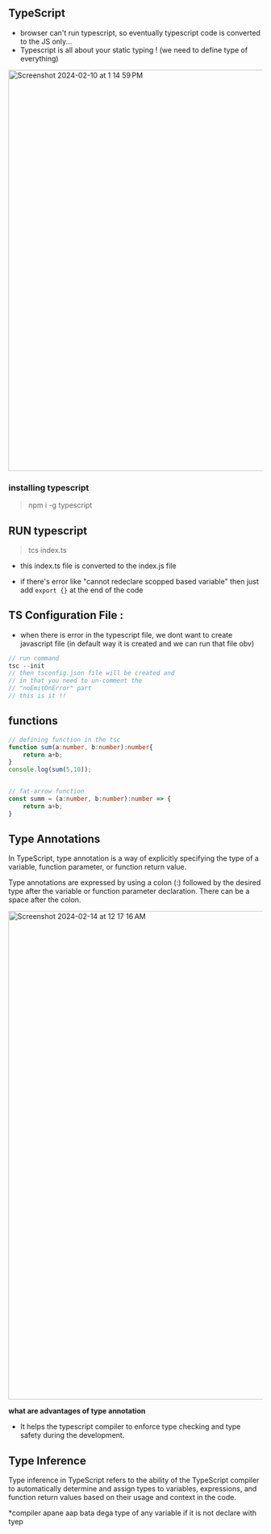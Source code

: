 ## TypeScript
- browser can't run typescript, so eventually typescript code is converted to the JS only...
- Typescript is all about your static typing ! (we need to define type of everything)

<img width="794" alt="Screenshot 2024-02-10 at 1 14 59 PM" src="https://github.com/iamtanmay07/TIL/assets/96469706/3acc294c-76ef-4bc5-81fe-70b81c67a355">

### installing typescript
> npm i -g typescript

## RUN typescript 
> tcs index.ts

- this index.ts file is converted to the index.js file

- if there's error like "cannot redeclare scopped based variable" then just add `export {}` at the end of the code

## TS Configuration File : 
- when there is error in the typescript file, we dont want to create javascript file (in default way it is created and we can run that file obv)
```typescript
// run command
tsc --init
// then tsconfig.json file will be created and
// in that you need to un-comment the
// "noEmitOnError" part
// this is it !!
```

## functions 
```typescript
// defining function in the tsc 
function sum(a:number, b:number):number{
    return a+b;
}
console.log(sum(5,10));


// fat-arrow function 
const summ = (a:number, b:number):number => {
    return a+b;
}
```

## Type Annotations 
In TypeScript, type annotation is a way of explicitly
specifying the type of a variable, function parameter, or function return value.

Type annotations are expressed by using a colon (:) followed by the desired type after the variable or function parameter declaration. 
There can be a space after the colon.

<img width="967" alt="Screenshot 2024-02-14 at 12 17 16 AM" src="https://github.com/iamtanmay07/TIL/assets/96469706/d80113bb-c69d-4401-9276-3af721a121d7">

**what are advantages of type annotation**
- It helps the typescript compiler to enforce type checking and type safety during the development.


## Type Inference 

Type inference in TypeScript refers to the ability of the TypeScript compiler to automatically determine and assign types to variables, expressions, and function return values based on their usage and context in the code.

*compiler apane aap bata dega type of any variable if it is not declare with tyep




